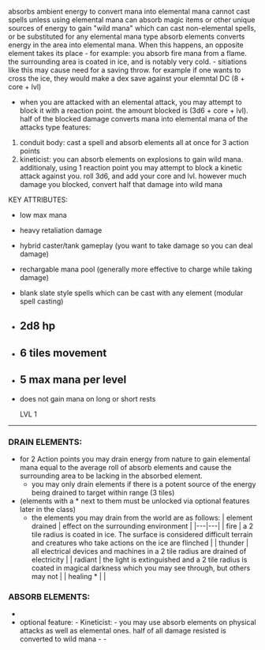absorbs ambient energy to convert mana into elemental mana
cannot cast spells unless using elemental mana
can absorb magic items or other unique sources of energy to gain "wild mana" which can cast non-elemental spells, or be substituted for any elemental mana type
absorb elements converts energy in the area into elemental mana. When this happens, an opposite element takes its place
    - for example: you absorb fire mana from a flame. the surrounding area is coated in ice, and is notably very cold.
    - sitiations like this may cause need for a saving throw. for example if one wants to cross the ice, they would make a dex save against your elemntal DC (8 + core + lvl)
+ when you are attacked with an elemental attack, you may attempt to block it with a reaction point. the amount blocked is (3d6 + core + lvl). half of the blocked damage converts mana into elemental mana of the attacks type
features: 
1) conduit body: cast a spell and absorb elements all at once for 3 action points
2) kineticist: you can absorb elements on explosions to gain wild mana. additionaly, using 1 reaction point you may attempt to block a kinetic attack against you. roll 3d6, and add your core and lvl.
   however much damage you blocked, convert half that damage into wild mana

KEY ATTRIBUTES:
- low max mana
- heavy retaliation damage
- hybrid caster/tank gameplay (you want to take damage so you can deal damage)
- rechargable mana pool (generally more effective to charge while taking damage)
- blank slate style spells which can be cast with any element (modular spell casting)

- ## 2d8 hp

- ## 6 tiles movement

- ## 5 max mana per level

- does not gain mana on long or short rests

  LVL 1
-------------
### DRAIN ELEMENTS:
- for 2 Action points you may drain energy from nature to gain elemental mana equal to the average roll of absorb elements and cause the surrounding area to be lacking in the absorbed element.
  - you may only drain elements if there is a potent source of the energy being drained to target within range (3 tiles)
- (elements with a * next to them must be unlocked via optional features later in the class)
  - the elements you may drain from the world are as follows:
| element drained | effect on the surrounding environment |
|---|---|
| fire | a 2 tile radius is coated in ice. The surface is considered difficult terrain and creatures who take actions on the ice are flinched |
| thunder | all electrical devices and machines in a 2 tile radius are drained of electricity |
| radiant | the light is extinguished and a 2 tile radius is coated in magical darkness which you may see through, but others may not |
| healing * |
| 
### ABSORB ELEMENTS: 
- 
- optional feature:
      - Kineticist:
          - you may use absorb elements on physical attacks as well as elemental ones. half of all damage resisted is converted to wild mana
      -
      - 

